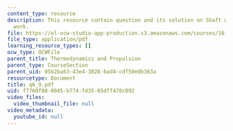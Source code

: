 ```yaml
---
content_type: resource
description: This resource contain question and its solution on Shaft work and Flow
  work.
file: https://ol-ocw-studio-app-production.s3.amazonaws.com/courses/16-01-unified-engineering-i-ii-iii-iv-fall-2005-spring-2006/f7760f000045b774fd3565dff470c092_q6_9.pdf
file_type: application/pdf
learning_resource_types: []
ocw_type: OCWFile
parent_title: Thermodynamics and Propulsion
parent_type: CourseSection
parent_uid: 05b2ba63-43e4-3028-bad4-cdf50e0b363a
resourcetype: Document
title: q6_9.pdf
uid: f7760f00-0045-b774-fd35-65dff470c092
video_files:
  video_thumbnail_file: null
video_metadata:
  youtube_id: null
---
```

